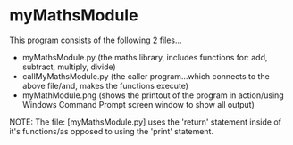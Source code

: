 # myMathsModule

This program consists of the following 2 files...

- myMathsModule.py         (the maths library, includes functions for: add, subtract, multiply, divide)
- callMyMathsModule.py     (the caller program...which connects to the above file/and, makes the functions execute)
- myMathModule.png         (shows the printout of the program in action/using Windows Command Prompt screen window to show all output)

NOTE: The file: [myMathsModule.py] uses the 'return' statement inside of it's functions/as opposed to using the 'print' statement.

